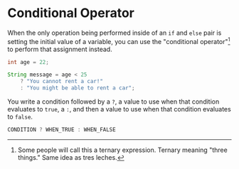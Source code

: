 # Conditional Operator

When the only operation being performed inside of an `if` and `else` pair
is setting the initial value of a variable, you can use the "conditional operator"[^ternary]
to perform that assignment instead.

```java
int age = 22;

String message = age < 25
    ? "You cannot rent a car!"
    : "You might be able to rent a car";
```

You write a condition followed by a `?`, a value to use when that condition evaluates to `true`, a `:`,
and then a value to use when that condition evaluates to `false`.

```java
CONDITION ? WHEN_TRUE : WHEN_FALSE
```

[^ternary]: Some people will call this a ternary expression. Ternary meaning "three things." Same idea as tres leches.
